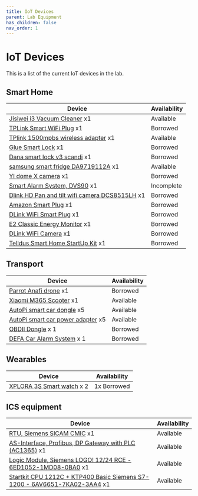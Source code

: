 ```yaml
---
title: IoT Devices
parent: Lab Equipment
has_children: false
nav_order: 1
---
```


# IoT Devices

This is a list of the current IoT devices in the lab.

## Smart Home

Device  | Availability
------------- | -------------
[Jisiwei i3 Vacuum Cleaner](http://global.jisiwei.com/) x1 | Available 
[TPLink Smart WiFi Plug](https://www.tplink.com/se/homenetworking/smartplug/hs100/) x1  | Borrowed
[TPlink 1500mpbs wireless adapter]() x1  | Available
[Glue Smart Lock](https://www.gluehome.com/)  x1 | Borrowed <!-- Alexander Borg -->
[Dana smart lock v3 scandi](https://danalock.com/products/danalock-v3-smart-lock/) x1 | Borrowed <!-- Rafi Malkhasian --> 
[samsung smart fridge DA9719112A]() x1 | Available
[YI dome X camera](https://www.yitechnology.com/yi-dome-x-y30/) x1 | Borrowed <!-- Lars Lundin -->
[Smart Alarm System, DVS90](https://www.defa.com/product/dvs90-alarm-system/) x1 | Incomplete
[Dlink HD Pan and tilt wifi camera DCS8515LH](https://www.dlink.com/en/products/dcs-8515lh-mydlink-hd-pan--tilt-wi-fi-camera) x1 | Borrowed <!-- Lars Lundin -->
[Amazon Smart Plug](https://www.amazon.com/AmazonSmartPlugworksAlexa/dp/B01MZEEFNX ) x1 | Borrowed
[DLink WiFi Smart Plug](https://eu.dlink.com/uk/en/products/dspw115mydlinkwifismartplug) x1 | Borrowed
[E2 Classic Energy Monitor](https://efergy.com/e2classic/) x1  | Borrowed
[DLink WiFi Camera](https://eu.dlink.com/uk/en/products/dcs5000lwifipantiltdaynightcamera ) x1  | Borrowed
[Telldus Smart Home StartUp Kit](https://telldus.com/produkt/startupkitenergypremiumtellduszwave/) x1  | Borrowed


## Transport

Device  | Availability
------------- | -------------
[Parrot Anafi drone](https://www.parrot.com/us/drones/anafi) x1  | Borrowed <!-- Tommy Höglund -->
[Xiaomi M365 Scooter](https://www.mistore.se/sv/elscootrar/mielectricscooter) x1 | Available
[AutoPi smart car dongle](https://www.autopi.io/) x5 | Available
[AutoPi smart car power adapter](https://shop.autopi.io/en/products/obd-ii-power-cable-10/) x5 | Available
[OBDII Dongle](https://www.teknikmagasinet.se/produkter/halsa-fritid/outdoor/biltillbehor/elm327-obd2-bluetooth) x 1 | Borrowed
[DEFA Car Alarm System](https://www.defa.com/product/dvs90-alarm-system/) x 1 | Borrowed







## Wearables

Device  | Availability
------------- | -------------
[XPLORA 3S Smart watch](https://shop.myxplora.co.uk/products/xplora-3s) x 2 | 1x Borrowed <!-- Zainabas -->


## ICS equipment 

Device  | Availability
------------- | -------------
[RTU, Siemens SICAM CMIC]() x1 | Available
[AS-Interface, Profibus, DP Gateway with PLC (AC1365)](https://www.ifm.com/se/sv/product/AC1365) x1 | Available
[Logic Module, Siemens LOGO! 12/24 RCE - 6ED1052-1MD08-0BA0](https://www.automation24.se/siemens-logo-12-24-rce-6ed1052-1md08-0ba0) x1 | Available
[Startkit CPU 1212C + KTP400 Basic Siemens S7-1200 - 6AV6651-7KA02-3AA4](https://www.automation24.se/startkit-cpu-1212c-ktp400-basic-siemens-s7-1200-6av6651-7ka02-3aa4) x1 | Available


 




<!--

## Smart Home

- [Jisiwei i3 Vacuum Cleaner](http://global.jisiwei.com/) x1
- [TPLink Smart WiFi Plug](https://www.tplink.com/se/homenetworking/smartplug/hs100/) x1 (unavailable) 
- [TPlink 1500mpbs wireless adapter]() x1
- [Glue Smart Lock](https://www.gluehome.com/) x1 (borrowed) Alexander Borg 
- [Dana smart lock v3 scandi](https://danalock.com/products/danalock-v3-smart-lock/) x1 (1 borrowed)  Rafi Malkhasian 
- [samsung smart fridge DA9719112A]() x1
- [YI dome X camera](https://www.yitechnology.com/yi-dome-x-y30/) x1 (borrowed)  Lars Lundin 
- [Smart Alarm System, DVS90](https://www.defa.com/product/dvs90-alarm-system/) x1 (incomplete)
- [Dlink HD Pan and tilt wifi camera DCS8515LH](https://www.dlink.com/en/products/dcs-8515lh-mydlink-hd-pan--tilt-wi-fi-camera) x1
- [Amazon Smart Plug](https://www.amazon.com/AmazonSmartPlugworksAlexa/dp/B01MZEEFNX ) x1 (unavailable) 
- [DLink WiFi Smart Plug](https://eu.dlink.com/uk/en/products/dspw115mydlinkwifismartplug) x1 (unavailable) 
- [E2 Classic Energy Monitor](https://efergy.com/e2classic/) x1 (unavailable) 
- [DLink WiFi Camera](https://eu.dlink.com/uk/en/products/dcs5000lwifipantiltdaynightcamera ) x1  (unavailable) 
- [Telldus Smart Home StartUp Kit](https://telldus.com/produkt/startupkitenergypremiumtellduszwave/) x1  (unavailable) 

## Transport

- [Parrot Anafi drone](https://www.parrot.com/us/drones/anafi) x1 (borrowed)  Tommy Höglund 
- [Xiaomi M365 Scooter](https://www.mistore.se/sv/elscootrar/mielectricscooter) x1
- [AutoPi smart car dongle](https://www.autopi.io/) x5 (borrowed)  Sandor och Oscar 
- [AutoPi smart car power adapter](https://shop.autopi.io/en/products/obd-ii-power-cable-10/) x5 (borrowed)  Sandor och Oscar - [OBDII Dongle](https://www.teknikmagasinet.se/produkter/halsa-fritid/outdoor/biltillbehor/elm327-obd2-bluetooth) x 1 (unavailable) 
- [DEFA Car Alarm System](https://www.defa.com/product/dvs90-alarm-system/) x 1 (unavailable) 

## Wearables

- [XPLORA 3S Smart watch](https://shop.myxplora.co.uk/products/xplora-3s) x 2 (1 borrowed)  Zainabas 


## ICS equipment 

- [RTU, Siemens SICAM CMIC]() x1 (used)
- [AS-Interface, Profibus, DP Gateway with PLC (AC1365)](https://www.ifm.com/se/sv/product/AC1365) x1 
- [Logic Module, Siemens LOGO! 12/24 RCE - 6ED1052-1MD08-0BA0](https://www.automation24.se/siemens-logo-12-24-rce-6ed1052-1md08-0ba0) x1
- [Startkit CPU 1212C + KTP400 Basic Siemens S7-1200 - 6AV6651-7KA02-3AA4](https://www.automation24.se/startkit-cpu-1212c-ktp400-basic-siemens-s7-1200-6av6651-7ka02-3aa4) x1


-->

